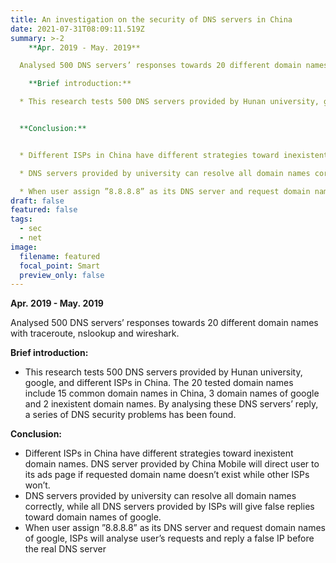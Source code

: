 ```yaml
---
title: An investigation on the security of DNS servers in China
date: 2021-07-31T08:09:11.519Z
summary: >-2
    **Apr. 2019 - May. 2019**

  Analysed 500 DNS servers’ responses towards 20 different domain names with traceroute, nslookup and wireshark.

    **Brief introduction:**

  * This research tests 500 DNS servers provided by Hunan university, google, and different ISPs in China. The 20 tested domain names include 15 common domain names in China, 3 domain names of google and 2 inexistent domain names. By analysing these DNS servers’ reply, a series of DNS security problems has been found.


  **Conclusion:**


  * Different ISPs in China have different strategies toward inexistent domain names. DNS server provided by China Mobile will direct user to its ads page if requested domain name doesn’t exist while other ISPs won’t.

  * DNS servers provided by university can resolve all domain names correctly, while all DNS servers provided by ISPs will give false replies toward domain names of google.

  * When user assign ”8.8.8.8” as its DNS server and request domain names of google, ISPs will analyse user’s requests and reply a false IP before the real DNS server
draft: false
featured: false
tags:
  - sec
  - net
image:
  filename: featured
  focal_point: Smart
  preview_only: false
---
```

  **Apr. 2019 - May. 2019**

Analysed 500 DNS servers’ responses towards 20 different domain names with traceroute, nslookup and wireshark.

  **Brief introduction:**

* This research tests 500 DNS servers provided by Hunan university, google, and different ISPs in China. The 20 tested domain names include 15 common domain names in China, 3 domain names of google and 2 inexistent domain names. By analysing these DNS servers’ reply, a series of DNS security problems has been found.

**Conclusion:**

* Different ISPs in China have different strategies toward inexistent domain names. DNS server provided by China Mobile will direct user to its ads page if requested domain name doesn’t exist while other ISPs won’t.
* DNS servers provided by university can resolve all domain names correctly, while all DNS servers provided by ISPs will give false replies toward domain names of google.
* When user assign ”8.8.8.8” as its DNS server and request domain names of google, ISPs will analyse user’s requests and reply a false IP before the real DNS server
